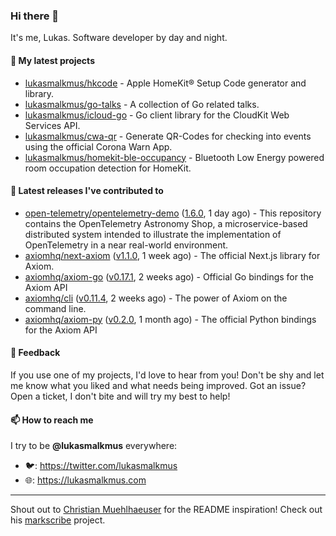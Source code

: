 ### Hi there 👋

It's me, Lukas. Software developer by day and night.

#### 🌱 My latest projects

- [lukasmalkmus/hkcode](https://github.com/lukasmalkmus/hkcode) - Apple HomeKit® Setup Code generator and library.
- [lukasmalkmus/go-talks](https://github.com/lukasmalkmus/go-talks) - A collection of Go related talks.
- [lukasmalkmus/icloud-go](https://github.com/lukasmalkmus/icloud-go) - Go client library for the CloudKit Web Services API.
- [lukasmalkmus/cwa-qr](https://github.com/lukasmalkmus/cwa-qr) - Generate QR-Codes for checking into events using the official Corona Warn App.
- [lukasmalkmus/homekit-ble-occupancy](https://github.com/lukasmalkmus/homekit-ble-occupancy) - Bluetooth Low Energy powered room occupation detection for HomeKit.

#### 🔭 Latest releases I've contributed to

- [open-telemetry/opentelemetry-demo](https://github.com/open-telemetry/opentelemetry-demo) ([1.6.0](https://github.com/open-telemetry/opentelemetry-demo/releases/tag/1.6.0), 1 day ago) - This repository contains the OpenTelemetry Astronomy Shop, a microservice-based distributed system intended to illustrate the implementation of OpenTelemetry in a near real-world environment.
- [axiomhq/next-axiom](https://github.com/axiomhq/next-axiom) ([v1.1.0](https://github.com/axiomhq/next-axiom/releases/tag/v1.1.0), 1 week ago) - The official Next.js library for Axiom.
- [axiomhq/axiom-go](https://github.com/axiomhq/axiom-go) ([v0.17.1](https://github.com/axiomhq/axiom-go/releases/tag/v0.17.1), 2 weeks ago) - Official Go bindings for the Axiom API
- [axiomhq/cli](https://github.com/axiomhq/cli) ([v0.11.4](https://github.com/axiomhq/cli/releases/tag/v0.11.4), 2 weeks ago) - The power of Axiom on the command line.
- [axiomhq/axiom-py](https://github.com/axiomhq/axiom-py) ([v0.2.0](https://github.com/axiomhq/axiom-py/releases/tag/v0.2.0), 1 month ago) - The official Python bindings for the Axiom API

#### 💬 Feedback

If you use one of my projects, I'd love to hear from you! Don't be shy and let
me know what you liked and what needs being improved. Got an issue? Open a
ticket, I don't bite and will try my best to help!

#### 📫 How to reach me

I try to be **@lukasmalkmus** everywhere:

- 🐦: https://twitter.com/lukasmalkmus
- 🌐: https://lukasmalkmus.com

---

Shout out to [Christian Muehlhaeuser](https://github.com/muesli) for the README
inspiration! Check out his [markscribe](https://github.com/muesli/markscribe)
project.
